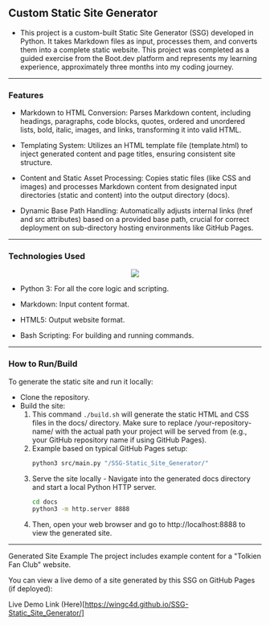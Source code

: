 ## Custom Static Site Generator
- This project is a custom-built Static Site Generator (SSG) developed in Python. It takes Markdown files as input, processes them, and converts them into a complete static website. This project was completed as a guided exercise from the Boot.dev platform and represents my learning experience, approximately three months into my coding journey.
---
### Features
- Markdown to HTML Conversion: Parses Markdown content, including headings, paragraphs, code blocks, quotes, ordered and unordered lists, bold, italic, images, and links, transforming it into valid HTML.

- Templating System: Utilizes an HTML template file (template.html) to inject generated content and page titles, ensuring consistent site structure.

- Content and Static Asset Processing: Copies static files (like CSS and images) and processes Markdown content from designated input directories (static and content) into the output directory (docs).

- Dynamic Base Path Handling: Automatically adjusts internal links (href and src attributes) based on a provided base path, crucial for correct deployment on sub-directory hosting environments like GitHub Pages.
---
### Technologies Used
<p align="center">
  <href = "https://skillicons.dev">
  <img src="https://skillicons.dev/icons?i=py,md,bash,html,css,vscode,github,ubuntu" >
</p>

- Python 3: For all the core logic and scripting.

- Markdown: Input content format.

- HTML5: Output website format.

- Bash Scripting: For building and running commands.
---
### How to Run/Build
To generate the static site and run it locally:
- Clone the repository.
- Build the site:
  1. This command `./build.sh` will generate the static HTML and CSS files in the docs/ directory. Make sure to replace /your-repository-name/ with the actual path your project will be served from (e.g., your GitHub repository name if using GitHub Pages). 
  2. Example based on typical GitHub Pages setup:
     ``` bash 
     python3 src/main.py "/SSG-Static_Site_Generator/"
     ```
  3. Serve the site locally - Navigate into the generated docs directory and start a local Python HTTP server.
     ``` bash
     cd docs
     python3 -m http.server 8888
     ```
  4. Then, open your web browser and go to http://localhost:8888 to view the generated site.
---
Generated Site Example
The project includes example content for a "Tolkien Fan Club" website.

You can view a live demo of a site generated by this SSG on GitHub Pages (if deployed):

Live Demo Link (Here)[https://wingc4d.github.io/SSG-Static_Site_Generator/]

